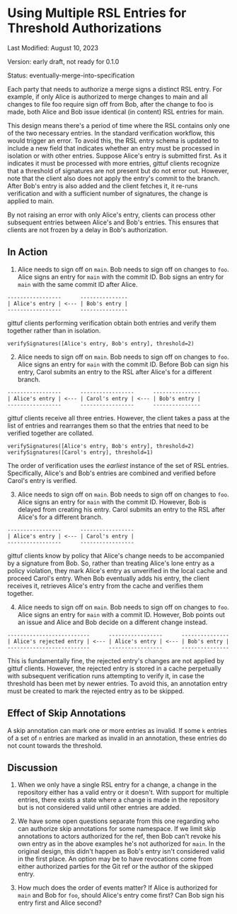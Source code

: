 # Using Multiple RSL Entries for Threshold Authorizations

Last Modified: August 10, 2023

Version: early draft, not ready for 0.1.0

Status: eventually-merge-into-specification

Each party that needs to authorize a merge signs a distinct RSL entry.  For
example, if only Alice is authorized to merge changes to main and all changes to
file foo require sign off from Bob, after the change to foo is made, both Alice
and Bob issue identical (in content) RSL entries for main.

This design means there's a period of time where the RSL contains only one of
the two necessary entries. In the standard verification workflow, this would
trigger an error. To avoid this, the RSL entry schema is updated to include a
new field that indicates whether an entry must be processed in isolation or with
other entries. Suppose Alice's entry is submitted first. As it indicates it must
be processed with more entries, gittuf clients recognize that a threshold of
signatures are not present but do not error out. However, note that the client
also does not apply the entry's commit to the branch. After Bob's entry is also
added and the client fetches it, it re-runs verification and with a sufficient
number of signatures, the change is applied to main.

By not raising an error with only Alice's entry, clients can process other
subsequent entries between Alice's and Bob's entries. This ensures that clients
are not frozen by a delay in Bob's authorization.

## In Action

1. Alice needs to sign off on `main`. Bob needs to sign off on changes to `foo`.
Alice signs an entry for `main` with the commit ID. Bob signs an entry for
`main` with the same commit ID after Alice.

```
-----------------      ---------------
| Alice's entry | <--- | Bob's entry |
-----------------      ---------------
```

gittuf clients performing verification obtain both entries and verify them
together rather than in isolation.

```
verifySignatures([Alice's entry, Bob's entry], threshold=2)
```

2. Alice needs to sign off on `main`. Bob needs to sign off on changes to `foo`.
Alice signs an entry for `main` with the commit ID. Before Bob can sign his
entry, Carol submits an entry to the RSL after Alice's for a different branch.

```
-----------------      -----------------      ---------------
| Alice's entry | <--- | Carol's entry | <--- | Bob's entry |
-----------------      -----------------      ---------------
```

gittuf clients receive all three entries. However, the client takes a pass at
the list of entries and rearranges them so that the entries that need to be
verified together are collated.

```
verifySignatures([Alice's entry, Bob's entry], threshold=2)
verifySignatures([Carol's entry], threshold=1)
```

The order of verification uses the _earliest_ instance of the set of RSL
entries. Specifically, Alice's and Bob's entries are combined and verified
before Carol's entry is verified.

3. Alice needs to sign off on `main`. Bob needs to sign off on changes to `foo`.
Alice signs an entry for `main` with the commit ID. However, Bob is delayed from
creating his entry. Carol submits an entry to the RSL after Alice's for a
different branch.

```
-----------------      -----------------
| Alice's entry | <--- | Carol's entry |
-----------------      -----------------
```

gittuf clients know by policy that Alice's change needs to be accompanied by a
signature from Bob. So, rather than treating Alice's lone entry as a policy
violation, they mark Alice's entry as unverified in the local cache and proceed
Carol's entry. When Bob eventually adds his entry, the client receives it,
retrieves Alice's entry from the cache and verifies them together.

4. Alice needs to sign off on `main`. Bob needs to sign off on changes to `foo`.
Alice signs an entry for `main` with a commit ID. However, Bob points out an
issue and Alice and Bob decide on a different change instead.

```
--------------------------      -----------------      ---------------
| Alice's rejected entry | <--- | Alice's entry | <--- | Bob's entry |
--------------------------      -----------------      ---------------
```

This is fundamentally fine, the rejected entry's changes are not applied by
gittuf clients. However, the rejected entry is stored in a cache perpetually
with subsequent verification runs attempting to verify it, in case the threshold
has been met by newer entries. To avoid this, an annotation entry must be
created to mark the rejected entry as to be skipped.

## Effect of Skip Annotations

A skip annotation can mark one or more entries as invalid. If some `k` entries
of a set of `n` entries are marked as invalid in an annotation, these entries do
not count towards the threshold.

## Discussion

1. When we only have a single RSL entry for a change, a change in the repository
either has a valid entry or it doesn't. With support for multiple entries, there
exists a state where a change is made in the repository but is not considered
valid until other entries are added.

2. We have some open questions separate from this one regarding who can
authorize skip annotations for some namespace. If we limit skip annotations to
actors authorized for the ref, then Bob can't revoke his own entry as in the
above examples he's not authorized for `main`. In the original design, this
didn't happen as Bob's entry isn't considered valid in the first place. An
option may be to have revocations come from either authorized parties for the
Git ref or the author of the skipped entry.

3. How much does the order of events matter? If Alice is authorized for `main`
and Bob for `foo`, should Alice's entry come first? Can Bob sign his entry first
and Alice second?
